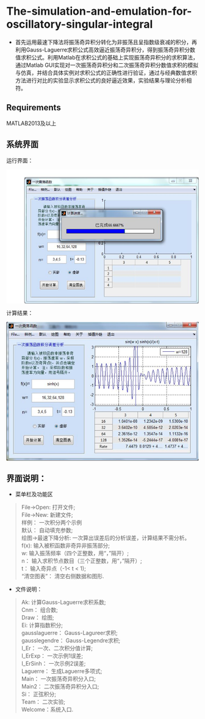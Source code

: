 # The-simulation-and-emulation-for-oscillatory-singular-integral
* 首先运用最速下降法将振荡奇异积分转化为非振荡且呈指数级衰减的积分，再利用Gauss-Laguerre求积公式高效逼近振荡奇异积分，得到振荡奇异积分数值求积公式。利用Matlab在求积公式的基础上实现振荡奇异积分的求积算法，通过Matlab GUI实现对一次振荡奇异积分和二次振荡奇异积分数值求积的模拟与仿真，并结合具体实例对求积公式的正确性进行验证，通过与经典数值求积方法进行对比的实验显示求积公式的良好逼近效果，实验结果与理论分析相符。

## Requirements
MATLAB2013及以上

## 系统界面
运行界面：    
<div align="center">

<img align="center" width="600" src="https://github.com/xyj77/The-simulation-and-emulation-for-oscillatory-singular-integral/raw/master/running.jpg">

</div>
    
计算结果：    
<div align="center">

<img align="center" width="600" src="https://github.com/xyj77/The-simulation-and-emulation-for-oscillatory-singular-integral/raw/master/result.jpg">

</div>


## 界面说明：
* 菜单栏及功能区    
> File->Open:     打开文件;    
> File->New:      新建文件;    
> 样例：     一次积分两个示例    
> 默认：     自动填充参数;    
> 绘图->最速下降分析: 一次算出误差后的分析误差，计算结果不需分析。    
> f(x):   输入被积函数非奇异非振荡部分;    
> w:      输入振荡频率（四个正整数，用“，”隔开）;    
> n：      输入求积节点数目（三个正整数，用“，”隔开）;    
> t：      输入奇异点（-1< t < 1);    
> “清空图表”： 清空右侧数据和图形.    

* 文件说明：    
> Ak:      计算Gauss-Laguerre求积系数;    
> Cnm：    组合数;    
> Draw：   绘图;    
> Ei:      计算指数积分;    
> gausslaguerre：  Gauss-Lagureer求积;    
> gausslegendre：  Gauss-Legendre求积;    
> I_Er：   一次、二次积分值计算;    
> I_ErExp：        一次示例1误差;    
> I_ErSinh：       一次示例2误差;    
> Laguerre：       生成Laguerre多项式;    
> Main：   一次振荡奇异积分入口;    
> Main2：  二次振荡奇异积分入口;    
> Si：     正弦积分;    
> Team：   二次实验;    
> Welcome：系统入口.    

